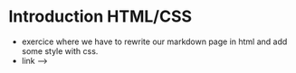 # Introduction HTML/CSS  
* exercice where we have to rewrite our markdown page in html and add some style with css.  
* link --> 

